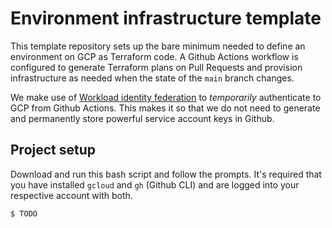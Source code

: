 # Environment infrastructure template

This template repository sets up the bare minimum needed to define an environment on GCP as Terraform code. A Github Actions workflow is configured to generate Terraform plans on Pull Requests and provision infrastructure as needed when the state of the `main` branch changes.

We make use of [Workload identity federation](https://cloud.google.com/iam/docs/workload-identity-federation) to _temporarily_ authenticate to GCP from Github Actions. This makes it so that we do not need to generate and permanently store powerful service account keys in Github.

## Project setup

Download and run this bash script and follow the prompts. It's required that you have installed `gcloud` and `gh` (Github CLI) and are logged into your respective account with both.

```
$ TODO
```

